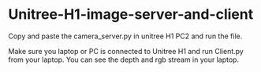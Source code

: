 # Unitree-H1-image-server-and-client

Copy and paste the camera_server.py in unitree H1 PC2
and run the file.

Make sure you laptop or PC is connected to Unitree H1 and run Client.py from your laptop. You can see the depth and rgb stream in your laptop.

